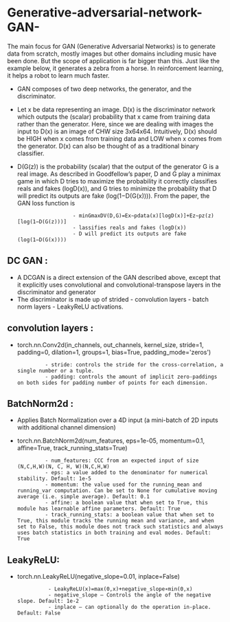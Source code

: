 # Generative-adversarial-network-GAN-
The main focus for GAN (Generative Adversarial Networks) is to generate data from scratch, mostly images but other domains including music have been done. But the scope of application is far bigger than this. Just like the example below, it generates a zebra from a horse. In reinforcement learning, it helps a robot to learn much faster.

- GAN composes of two deep networks, the generator, and the discriminator. 
- Let x be data representing an image. D(x) is the discriminator network which outputs the (scalar) probability that x came from training data rather than the generator. Here, since we are dealing with images the input to D(x) is an image of CHW size 3x64x64. Intuitively, D(x) should be HIGH when x comes from training data and LOW when x comes from the generator. D(x) can also be thought of as a traditional binary classifier.

- D(G(z)) is the probability (scalar) that the output of the generator G is a real image. As described in Goodfellow’s paper, D and G play a minimax game in which D tries to maximize the probability it correctly classifies reals and fakes (logD(x)), and G tries to minimize the probability that D will predict its outputs are fake (log(1−D(G(x)))). From the paper, the GAN loss function is
               
                        - minGmaxDV(D,G)=Ex∼pdata(x)[logD(x)]+Ez∼pz(z)[log(1−D(G(z)))]
                        - lassifies reals and fakes (logD(x))
                        - D will predict its outputs are fake (log(1−D(G(x))))
      
     
## DC GAN :
- A DCGAN is a direct extension of the GAN described above, except that it explicitly uses convolutional and convolutional-transpose layers in the discriminator and generator
- The discriminator is made up of strided
                           - convolution layers
                           - batch norm layers
                           - LeakyReLU activations.
                
## convolution layers : 
- torch.nn.Conv2d(in_channels, out_channels, kernel_size, stride=1, padding=0,      dilation=1, groups=1, bias=True, padding_mode='zeros')

               - stride: controls the stride for the cross-correlation, a single number or a tuple.
               - padding: controls the amount of implicit zero-paddings on both sides for padding number of points for each dimension.
               
## BatchNorm2d : 
- Applies Batch Normalization over a 4D input (a mini-batch of 2D inputs with additional channel dimension)
- torch.nn.BatchNorm2d(num_features, eps=1e-05, momentum=0.1, affine=True, track_running_stats=True)
 
               
               - num_features: CCC from an expected input of size (N,C,H,W)(N, C, H, W)(N,C,H,W)
               - eps: a value added to the denominator for numerical stability. Default: 1e-5
               - momentum: the value used for the running_mean and running_var computation. Can be set to None for cumulative moving average (i.e. simple average). Default: 0.1
               - affine: a boolean value that when set to True, this module has learnable affine parameters. Default: True
               - track_running_stats: a boolean value that when set to True, this module tracks the running mean and variance, and when set to False, this module does not track such statistics and always uses batch statistics in both training and eval modes. Default: True
               
## LeakyReLU:
- torch.nn.LeakyReLU(negative_slope=0.01, inplace=False)
                        
                - LeakyReLU(x)=max(0,x)+negative_slope∗min(0,x)
                - negative_slope – Controls the angle of the negative slope. Default: 1e-2
                - inplace – can optionally do the operation in-place. Default: False



               
